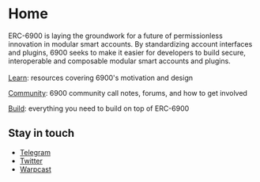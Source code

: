 # Home

ERC-6900 is laying the groundwork for a future of permissionless innovation in modular smart accounts. By standardizing account interfaces and plugins, 6900 seeks to make it easier for developers to build secure, interoperable and composable modular smart accounts and plugins.\
\
[Learn](learn/): resources covering 6900's motivation and design

[Community](community.md): 6900 community call notes, forums, and how to get involved

[Build](https://app.gitbook.com/o/58Nr3mDItSdLdXtkDp19/s/ImI9L0KXrv1O4bMTE21k/\~/changes/11/build): everything you need to build on top of ERC-6900



## Stay in touch

* [Telegram](https://t.me/+KfB9WuhKDgk5YzIx)
* [Twitter](https://twitter.com/erc6900)
* [Warpcast](https://warpcast.com/erc6900)&#x20;
